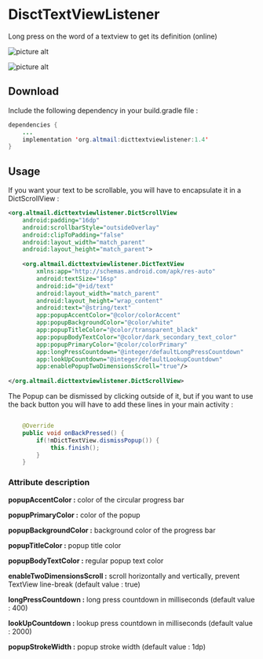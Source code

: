 # DisctTextViewListener


Long press on the word of a textview to get its definition (online)


![picture alt](https://github.com/ronpattern/DisctTextViewListener/blob/master/screenshot/screen_1.gif)


![picture alt](https://github.com/ronpattern/DisctTextViewListener/blob/master/screenshot/screen_2.gif)


## Download


Include the following dependency in your build.gradle file :

```java
dependencies {
    ...
    implementation 'org.altmail:dicttextviewlistener:1.4'
}
```


## Usage


If you want your text to be scrollable, you will have to encapsulate it in a DictScrollView :

```xml
<org.altmail.dicttextviewlistener.DictScrollView
    android:padding="16dp"
    android:scrollbarStyle="outsideOverlay"
    android:clipToPadding="false"
    android:layout_width="match_parent"
    android:layout_height="match_parent">
 
    <org.altmail.dicttextviewlistener.DictTextView
        xmlns:app="http://schemas.android.com/apk/res-auto"
        android:textSize="16sp"
        android:id="@+id/text"
        android:layout_width="match_parent"
        android:layout_height="wrap_content"
        android:text="@string/text"
        app:popupAccentColor="@color/colorAccent"
        app:popupBackgroundColor="@color/white"
        app:popupTitleColor="@color/transparent_black"
        app:popupBodyTextColor="@color/dark_secondary_text_color"
        app:popupPrimaryColor="@color/colorPrimary"
        app:longPressCountdown="@integer/defaultLongPressCountdown"
        app:lookUpCountdown="@integer/defaultLookupCountdown"
        app:enablePopupTwoDimensionsScroll="true"/>
    
</org.altmail.dicttextviewlistener.DictScrollView>
```  

The Popup can be dismissed by clicking outside of it, but if you want to use the back button you will have to add these lines in your main activity :

```java

    @Override
    public void onBackPressed() {
        if(!mDictTextView.dismissPopup()) {
            this.finish();
        }
    }

```


### Attribute description


**popupAccentColor :** color of the circular progress bar

**popupPrimaryColor :** color of the popup

**popupBackgroundColor :** background color of the progress bar

**popupTitleColor :** popup title color

**popupBodyTextColor :** regular popup text color

**enableTwoDimensionsScroll :** scroll horizontally and vertically, prevent TextView line-break (default value : true)

**longPressCountdown :** long press countdown in milliseconds (default value : 400)

**lookUpCountdown :** lookup press countdown in milliseconds (default value : 2000)

**popupStrokeWidth :** popup stroke width (default value : 1dp)
